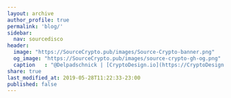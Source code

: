 ```yaml
---
layout: archive
author_profile: true
permalink: 'blog/'
sidebar:
  nav: sourcedisco 
header:
  image: "https://SourceCrypto.pub/images/Source-Crypto-banner.png"
  og_image: "https://SourceCrypto.pub/images/source-crypto-gh-og.png"
  caption   : "@Delpadschnick | [CryptoDesign.io](https://CryptoDesign.io)"
share: true
last_modified_at: 2019-05-28T11:22:33-23:00
published: false
---
```

